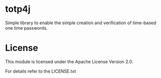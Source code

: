 totp4j
============

Simple library to enable the simple creation and verification of time-based one time passwords.

License
========
This module is licensed under the Apache License Version 2.0.

For details refer to the LICENSE.txt